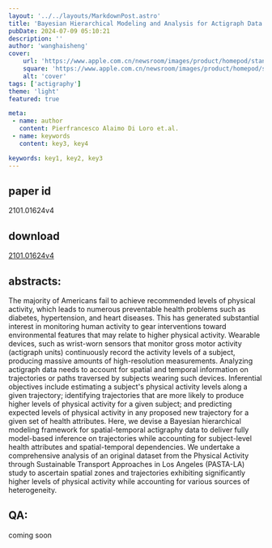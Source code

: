 ```yaml
---
layout: '../../layouts/MarkdownPost.astro'
title: 'Bayesian Hierarchical Modeling and Analysis for Actigraph Data from Wearable Devices'
pubDate: 2024-07-09 05:10:21
description: ''
author: 'wanghaisheng'
cover:
    url: 'https://www.apple.com.cn/newsroom/images/product/homepod/standard/Apple-HomePod-hero-230118_big.jpg.large_2x.jpg'
    square: 'https://www.apple.com.cn/newsroom/images/product/homepod/standard/Apple-HomePod-hero-230118_big.jpg.large_2x.jpg'
    alt: 'cover'
tags: ['actigraphy'] 
theme: 'light'
featured: true

meta:
 - name: author
   content: Pierfrancesco Alaimo Di Loro et.al.
 - name: keywords
   content: key3, key4

keywords: key1, key2, key3
---
```


## paper id
2101.01624v4
## download
[2101.01624v4](http://arxiv.org/abs/2101.01624v4)
## abstracts:
The majority of Americans fail to achieve recommended levels of physical activity, which leads to numerous preventable health problems such as diabetes, hypertension, and heart diseases. This has generated substantial interest in monitoring human activity to gear interventions toward environmental features that may relate to higher physical activity. Wearable devices, such as wrist-worn sensors that monitor gross motor activity (actigraph units) continuously record the activity levels of a subject, producing massive amounts of high-resolution measurements. Analyzing actigraph data needs to account for spatial and temporal information on trajectories or paths traversed by subjects wearing such devices. Inferential objectives include estimating a subject's physical activity levels along a given trajectory; identifying trajectories that are more likely to produce higher levels of physical activity for a given subject; and predicting expected levels of physical activity in any proposed new trajectory for a given set of health attributes. Here, we devise a Bayesian hierarchical modeling framework for spatial-temporal actigraphy data to deliver fully model-based inference on trajectories while accounting for subject-level health attributes and spatial-temporal dependencies. We undertake a comprehensive analysis of an original dataset from the Physical Activity through Sustainable Transport Approaches in Los Angeles (PASTA-LA) study to ascertain spatial zones and trajectories exhibiting significantly higher levels of physical activity while accounting for various sources of heterogeneity.
## QA:
coming soon
